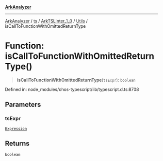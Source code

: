 [**ArkAnalyzer**](../../../../../../../../README.md)

***

[ArkAnalyzer](../../../../../../../../globals.md) / [ts](../../../../../README.md) / [ArkTSLinter\_1\_0](../../../README.md) / [Utils](../README.md) / isCallToFunctionWithOmittedReturnType

# Function: isCallToFunctionWithOmittedReturnType()

> **isCallToFunctionWithOmittedReturnType**(`tsExpr`): `boolean`

Defined in: node\_modules/ohos-typescript/lib/typescript.d.ts:8708

## Parameters

### tsExpr

[`Expression`](../../../../../interfaces/Expression.md)

## Returns

`boolean`
